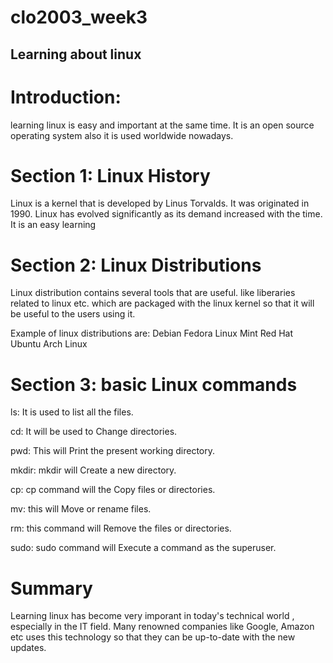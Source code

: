 # clo2003_week3
## Learning about linux

# Introduction:
  learning linux is easy and important at the same time. It is an open source operating system also it is used worldwide nowadays.

# Section 1: Linux History
  Linux is a kernel that is developed by Linus Torvalds. It was originated in 1990.  Linux has evolved significantly as its demand increased with the time. It is an easy learning 

# Section 2: Linux Distributions
Linux distribution contains several tools that are useful. like liberaries related to linux etc. which are packaged with the linux kernel so that it will be useful to the users using it.

Example of linux distributions are:
Debian
Fedora
Linux Mint
Red Hat
Ubuntu
Arch Linux

# Section 3: basic Linux commands

 ls: It is used to list all the files.
  
 cd: It will be used to Change directories.

 pwd: This will Print the present working directory.

 mkdir: mkdir will Create a new directory.

 cp: cp command will the Copy files or directories.

 mv: this will Move or rename files.

 rm: this command will Remove the files or directories.

 sudo: sudo command will Execute a command as the superuser.

 # Summary
   Learning linux has become very imporant in today's technical world , especially in the IT field. Many renowned companies like Google, Amazon etc uses this technology so that they can be up-to-date with the new updates.
